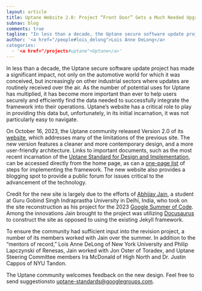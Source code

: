 ```yaml
---
layout: article
title: Uptane Website 2.0: Project “Front Door” Gets a Much Needed Upgrade
subnav: blog
comments: true
tagline: "In less than a decade, the Uptane secure software update project has made a significant impact, not only on the automotive world for which it was conceived, but increasingly on other industrial sectors where updates are routinely received over the air."
author: '<a href="/people#lois_delong">Lois Anne DeLong</a>
categories:
  - '<a href="/projects#uptane">Uptane</a>'
---
```


In less than a decade, the Uptane secure software update project has made a significant impact, not only on the automotive world for which it was conceived, but increasingly on other industrial sectors where updates are routinely received over the air. As the number of potential uses for Uptane has multiplied, it has become more important than ever to help users securely and efficiently find the data needed to successfully integrate the framework into their operations.  Uptane’s website has a critical role to play in providing this data but, unfortunately, in its initial incarnation, it was not particularly easy to navigate.

On October 16, 2023, the Uptane community released Version 2.0 of its [website](https://uptane.github.io/), which addresses many of the limitations of the previous site. The new version features a cleaner and more contemporary design, and a more user-friendly architecture. Links to important documents, such as the most recent incarnation of the [Uptane Standard for Design and Implementation](https://uptane.github.io/docs/standard/uptane-standard), can be accessed directly from the home page, as can a [one-page list](https://uptane.github.io/docs/learn-more/getting-started) of steps for implementing the framework. The new website also provides a blogging spot to provide a public forum for issues critical to the advancement of the technology. 

Credit for the new site is largely due to the efforts of [Abhijay Jain](https://www.linkedin.com/in/abhijayjain007/), a student at Guru Gobind Singh Indraprastha University in Delhi, India, who took on the site reconstruction as his project for the 2023 [Google Summer of Code](https://summerofcode.withgoogle.com/programs/2023). Among the innovations Jain brought to the project was utilizing [Docusaurus](https://docusaurus.io/) to construct the site as opposed to using the existing Jekyll framework.

To ensure the community had sufficient input into the revision project, a number of its members worked with Jain over the summer. In addition to the “mentors of record,” Lois Anne DeLong of New York University and Philip Lapczynski of Renesas, Jain worked with Jon Oster of Toradex, and Uptane Steering Committee members Ira McDonald of High North and Dr. Justin Cappos of NYU Tandon.

The Uptane community welcomes feedback on the new design. Feel free to send suggestionsto uptane-standards@googlegroups.com.

